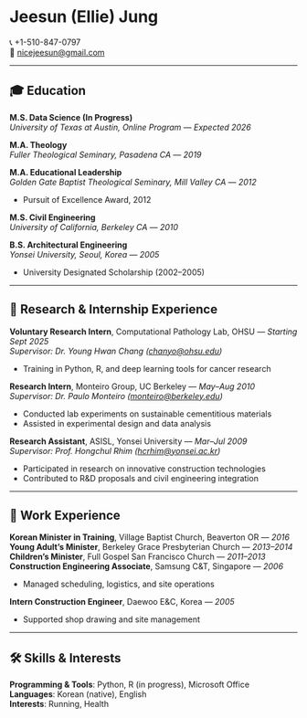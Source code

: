 # Jeesun (Ellie) Jung  
📞 +1-510-847-0797  
📧 nicejeesun@gmail.com  

---

## 🎓 Education  
**M.S. Data Science (In Progress)**  
_University of Texas at Austin, Online Program_ — *Expected 2026*  

**M.A. Theology**  
_Fuller Theological Seminary, Pasadena CA_ — *2019*  

**M.A. Educational Leadership**  
_Golden Gate Baptist Theological Seminary, Mill Valley CA_ — *2012*  
- Pursuit of Excellence Award, 2012  

**M.S. Civil Engineering**  
_University of California, Berkeley CA_ — *2010*  

**B.S. Architectural Engineering**  
_Yonsei University, Seoul, Korea_ — *2005*  
- University Designated Scholarship (2002–2005)  

---

## 🧪 Research & Internship Experience  

**Voluntary Research Intern**, Computational Pathology Lab, OHSU — *Starting Sept 2025*  
_Supervisor: Dr. Young Hwan Chang (chanyo@ohsu.edu)_  
- Training in Python, R, and deep learning tools for cancer research  

**Research Intern**, Monteiro Group, UC Berkeley — *May–Aug 2010*  
_Supervisor: Dr. Paulo Monteiro (monteiro@berkeley.edu)_  
- Conducted lab experiments on sustainable cementitious materials  
- Assisted in experimental design and data analysis  

**Research Assistant**, ASISL, Yonsei University — *Mar–Jul 2009*  
_Supervisor: Prof. Hongchul Rhim (hcrhim@yonsei.ac.kr)_  
- Participated in research on innovative construction technologies  
- Contributed to R&D proposals and civil engineering integration  

---

## 💼 Work Experience  

**Korean Minister in Training**, Village Baptist Church, Beaverton OR — *2016*  
**Young Adult’s Minister**, Berkeley Grace Presbyterian Church — *2013–2014*  
**Children’s Minister**, Full Gospel San Francisco Church — *2011–2013*  
**Construction Engineering Associate**, Samsung C&T, Singapore — *2006*  
- Managed scheduling, logistics, and site operations  

**Intern Construction Engineer**, Daewoo E&C, Korea — *2005*  
- Supported shop drawing and site management  

---

## 🛠 Skills & Interests  
**Programming & Tools**: Python, R (in progress), Microsoft Office  
**Languages**: Korean (native), English  
**Interests**: Running, Health  

